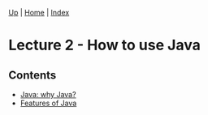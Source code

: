 [Up](../) | [Home](/) | [Index](./index.md)

# Lecture 2 - How to use Java

## Contents

* [Java: why Java?](./java.md)
* [Features of Java](./usage.md)